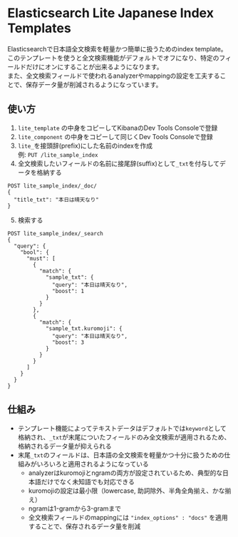 # Elasticsearch Lite Japanese Index Templates
Elasticsearchで日本語全文検索を軽量かつ簡単に扱うためのindex template。  
このテンプレートを使うと全文検索機能がデフォルトでオフになり、特定のフィールドだけにオンにすることが出来るようになります。  
また、全文検索フィールドで使われるanalyzerやmappingの設定を工夫することで、保存データ量が削減されるようになっています。  

## 使い方
1. `lite_template` の中身をコピーしてKibanaのDev Tools Consoleで登録
2. `lite_component` の中身をコピーして同じくDev Tools Consoleで登録
3. `lite_`を接頭辞(prefix)にした名前のindexを作成  
  例: `PUT /lite_sample_index`
4. 全文検索したいフィールドの名前に接尾辞(suffix)として`_txt`を付与してデータを格納する  
```
POST lite_sample_index/_doc/  
{  
  "title_txt": "本日は晴天なり"  
}  
```

5. 検索する
```
POST lite_sample_index/_search
{
  "query": {
    "bool": {
      "must": [
        {
          "match": {
            "sample_txt": {
              "query": "本日は晴天なり",
              "boost": 1
            }
          }
        },
        {
          "match": {
            "sample_txt.kuromoji": {
              "query": "本日は晴天なり",
              "boost": 3
            }
          }
        }
      ]
    }
  }
}
```

## 仕組み
* テンプレート機能によってテキストデータはデフォルトでは`keyword`として格納され、`_txt`が末尾についたフィールドのみ全文検索が適用されるため、格納されるデータ量が抑えられる
* 末尾`_txt`のフィールドは、日本語の全文検索を軽量かつ十分に扱うための仕組みがいろいろと適用されるようになっている
  * analyzerはkuromojiとngramの両方が設定されているため、典型的な日本語だけでなく未知語でも対応できる
  * kuromojiの設定は最小限（lowercase, 助詞除外、半角全角揃え、かな揃え）
  * ngramは1-gramから3-gramまで
  * 全文検索フィールドのmappingには `"index_options" : "docs"` を適用することで、保存されるデータ量を削減
